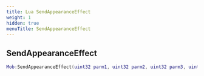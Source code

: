 ```yaml
---
title: Lua SendAppearanceEffect
weight: 1
hidden: true
menuTitle: SendAppearanceEffect
---
```

## SendAppearanceEffect
```lua
Mob:SendAppearanceEffect(uint32 parm1, uint32 parm2, uint32 parm3, uint32 parm4, uint32 parm5, Lua_Client specific_target); -- void
```